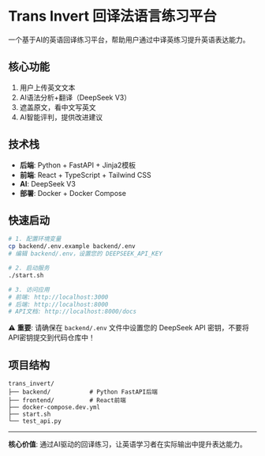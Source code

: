 # Trans Invert 回译法语言练习平台

一个基于AI的英语回译练习平台，帮助用户通过中译英练习提升英语表达能力。

## 核心功能

1. 用户上传英文文本
2. AI语法分析+翻译（DeepSeek V3）
3. 遮盖原文，看中文写英文
4. AI智能评判，提供改进建议


## 技术栈

- **后端**: Python + FastAPI + Jinja2模板
- **前端**: React + TypeScript + Tailwind CSS
- **AI**: DeepSeek V3
- **部署**: Docker + Docker Compose

## 快速启动

```bash
# 1. 配置环境变量
cp backend/.env.example backend/.env
# 编辑 backend/.env，设置您的 DEEPSEEK_API_KEY

# 2. 启动服务
./start.sh

# 3. 访问应用
# 前端: http://localhost:3000
# 后端: http://localhost:8000
# API文档: http://localhost:8000/docs
```

⚠️ **重要**: 请确保在 `backend/.env` 文件中设置您的 DeepSeek API 密钥，不要将API密钥提交到代码仓库中！

## 项目结构

```
trans_invert/
├── backend/           # Python FastAPI后端
├── frontend/          # React前端
├── docker-compose.dev.yml
├── start.sh
└── test_api.py
```

---

**核心价值**: 通过AI驱动的回译练习，让英语学习者在实际输出中提升表达能力。